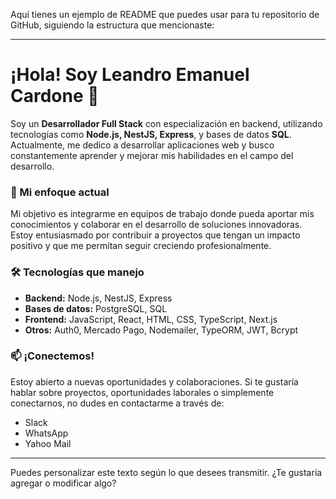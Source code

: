 Aquí tienes un ejemplo de README que puedes usar para tu repositorio de GitHub, siguiendo la estructura que mencionaste:

---

# ¡Hola! Soy Leandro Emanuel Cardone 👋

Soy un **Desarrollador Full Stack** con especialización en backend, utilizando tecnologías como **Node.js, NestJS, Express**, y bases de datos **SQL**. Actualmente, me dedico a desarrollar aplicaciones web y busco constantemente aprender y mejorar mis habilidades en el campo del desarrollo.

### 🌟 Mi enfoque actual
Mi objetivo es integrarme en equipos de trabajo donde pueda aportar mis conocimientos y colaborar en el desarrollo de soluciones innovadoras. Estoy entusiasmado por contribuir a proyectos que tengan un impacto positivo y que me permitan seguir creciendo profesionalmente.

### 🛠️ Tecnologías que manejo
- **Backend:** Node.js, NestJS, Express
- **Bases de datos:** PostgreSQL, SQL
- **Frontend:** JavaScript, React, HTML, CSS, TypeScript, Next.js
- **Otros:** Auth0, Mercado Pago, Nodemailer, TypeORM, JWT, Bcrypt

### 📫 ¡Conectemos!
Estoy abierto a nuevas oportunidades y colaboraciones. Si te gustaría hablar sobre proyectos, oportunidades laborales o simplemente conectarnos, no dudes en contactarme a través de:
- Slack
- WhatsApp
- Yahoo Mail

---

Puedes personalizar este texto según lo que desees transmitir. ¿Te gustaría agregar o modificar algo?
